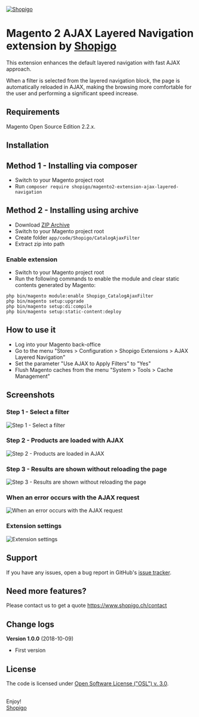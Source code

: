 [![Shopigo](https://www.shopigo.ch/wp-content/uploads/2018/08/github-shopigo-logo.png)](https://www.shopigo.ch)

# Magento 2 AJAX Layered Navigation extension by [Shopigo](https://www.shopigo.ch)

This extension enhances the default layered navigation with fast AJAX approach.

When a filter is selected from the layered navigation block, the page is automatically reloaded in AJAX, making the browsing more comfortable for the user and performing a significant speed increase.

## Requirements

Magento Open Source Edition 2.2.x.

## Installation

## Method 1 - Installing via composer

- Switch to your Magento project root
- Run `composer require shopigo/magento2-extension-ajax-layered-navigation`

## Method 2 - Installing using archive

- Download [ZIP Archive](https://github.com/shopigo/magento2-extension-ajax-layered-navigation/archive/master.zip)
- Switch to your Magento project root
- Create folder `app/code/Shopigo/CatalogAjaxFilter`
- Extract zip into path

### Enable extension

- Switch to your Magento project root
- Run the following commands to enable the module and clear static contents generated by Magento:
```
php bin/magento module:enable Shopigo_CatalogAjaxFilter
php bin/magento setup:upgrade
php bin/magento setup:di:compile
php bin/magento setup:static-content:deploy
```

## How to use it

- Log into your Magento back-office
- Go to the menu "Stores > Configuration > Shopigo Extensions > AJAX Layered Navigation"
- Set the parameter "Use AJAX to Apply Filters" to "Yes"
- Flush Magento caches from the menu "System > Tools > Cache Management"

## Screenshots

### Step 1 - Select a filter

![Step 1 - Select a filter](https://www.shopigo.ch/wp-content/uploads/2018/10/github-extension-ajax-layered-navigation-plp-filter.jpg)

### Step 2 - Products are loaded with AJAX

![Step 2 - Products are loaded in AJAX](https://www.shopigo.ch/wp-content/uploads/2018/10/github-extension-ajax-layered-navigation-plp-loading.jpg)

### Step 3 - Results are shown without reloading the page

![Step 3 - Results are shown without reloading the page](https://www.shopigo.ch/wp-content/uploads/2018/10/github-extension-ajax-layered-navigation-plp-loaded.jpg)

### When an error occurs with the AJAX request

![When an error occurs with the AJAX request](https://www.shopigo.ch/wp-content/uploads/2018/10/github-extension-ajax-layered-navigation-plp-loading-error.jpg)

### Extension settings

![Extension settings](https://www.shopigo.ch/wp-content/uploads/2018/10/github-extension-ajax-layered-navigation-settings.jpg)

## Support

If you have any issues, open a bug report in GitHub's [issue tracker](https://github.com/shopigo/magento2-extension-ajax-layered-navigation/issues).

## Need more features?

Please contact us to get a quote https://www.shopigo.ch/contact

## Change logs

**Version 1.0.0** (2018-10-09)
- First version

## License

The code is licensed under [Open Software License ("OSL") v. 3.0](http://opensource.org/licenses/osl-3.0.php).

<br/>Enjoy!<br/>
[Shopigo](https://www.shopigo.ch)